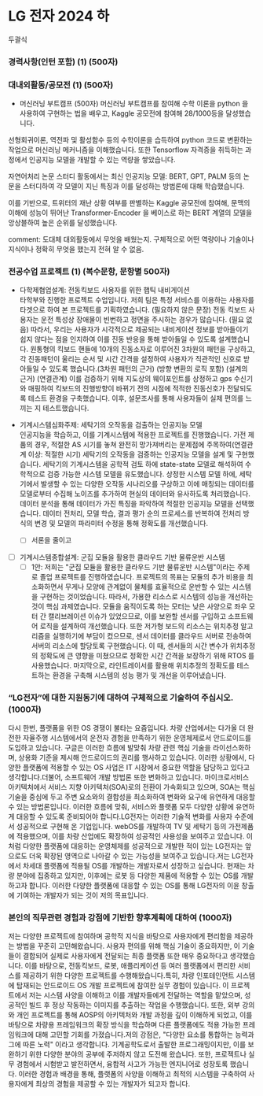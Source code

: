 # LG 전자 2024 하

두괄식

### 경력사항(인턴 포함) (1) (500자)

### 대내외활동/공모전 (1) (500자)

* 머신러닝 부트캠프 (500자)
머신러닝 부트캠프를 참여해 수학 이론을 python 을 사용하여 구현하는 법을 배우고, Kaggle 공모전에 참여해 28/1000등을 달성했습니다.

선형회귀이론, 역전파 및 활성함수 등의 수학이론을 습득하여 python 코드로 변환하는 작업으로 머신러닝 메커니즘을 이해했습니다. 또한 Tensorflow 자격증을 취득하는 과정에서 인공지능 모델을 개발할 수 있는 역량을 쌓았습니다.

자연어처리 논문 스터디 활동에서는 최신 인공지능 모델: BERT, GPT, PALM 등의 논문을 스터디하여 각 모델이 지닌 특징과 이를 달성하는 방법론에 대해 학습했습니다.

이를 기반으로, 트위터의 재난 상황 여부를 판별하는 Kaggle 공모전에 참여해, 문맥의 이해에 성능이 뛰어난 Transformer-Encoder 을 베이스로 하는 BERT 계열의 모델을 앙상블하여 높은 순위를 달성했습니다.


comment: 도대체 대외활동에서 무엇을 배웠는지. 구체적으로 어떤 역량이나 기술이나 지식이나 정확히 무엇을 했는지 전혀 알 수 없음.

### 전공수업 프로젝트 (1) (복수문항, 문항별 500자)

* 다학제협업설계: 전동킥보드 사용자를 위한 햅틱 내비게이션  
타학부와 진행한 프로젝트 수업입니다. 저희 팀은 특정 서비스를 이용하는 사용자를 타겟으로 하여 본 프로젝트를 기획하였습니다. (필요하지 않은 문장) 전동 킥보드 사용자는 운전 특성상 장애물이 빈번하고 정면을 주시하는 경우가 많습니다. (필요 없음) 따라서, 우리는 사용자가 시각적으로 제공되는 내비게이션 정보를 받아들이기 쉽지 않다는 점을 인지하여 이를 진동 반응을 통해 받아들일 수 있도록 설계했습니다. 원통형의 킥보드 핸들에 10개의 진동소자로 이루어진 3차원의 패턴을 구상하고, 각 진동패턴이 울리는 순서 및 시간 간격을 설정하여 사용자가 직관적인 신호로 받아들일 수 있도록 했습니다.(3차원 패턴의 근거) (방향 변환의 로직 포함) (설계의 근거) (연결관계) 이를 검증하기 위해 지도상의 웨이포인트를 상정하고 gps 수신기와 매핑하여 킥보드의 진행방향이 바뀌기 전의 시점에 적적한 진동신호가 전달되도록 테스트 환경을 구축했습니다. 이후, 설문조사를 통해 사용자들이 실제 편의를 느끼는 지 테스트했습니다.

* 기계시스템심화주제: 세탁기의 오작동을 검출하는 인공지능 모델  
인공지능을 학습하고, 이를 기계시스템에 적용한 프로젝트를 진행했습니다. 가전 제품의 경우, 적절한 AS 시기를 놓쳐 완전히 망가져버리는 문제점에 주목하여(연결관계 이상: 적절한 시기) 세탁기의 오작동을 검증하는 인공지능 모델을 설계 및 구현했습니다. 세탁기의 기계시스템을 공학적 검토 하에 state-state 모델로 해석하여 수학적으로 검증 가능한 시스템 모델을 유도했습니다. 상정한 시스템 모델 하에, 세탁기에서 발생할 수 있는 다양한 오작동 시나리오를 구상하고 이에 매칭되는 데이터를 모델로부터 수집해 노이즈를 추가하여 현실의 데이터와 유사하도록 처리했습니다. 데이터 분석을 통해 데이터가 가진 특징을 파악하여 적절한 인공지능 모델을 선택했습니다. 데이터 전처리, 모델 학습, 결과 평가 순의 프로세스를 반복하여 전처리 방식의 변경 및 모델의 파라미터 수정을 통해 정확도를 개선했습니다.
    - [ ] 서론을 줄이고
- [ ] 기계시스템종합설계: 군집 모듈을 활용한 클라우드 기반 물류운반 시스템
    - [ ] 1안: 저희는 "군집 모듈을 활용한 클라우드 기반 물류운반 시스템"이라는 주제로 졸업 프로젝트를 진행하였습니다. 프로젝트의 목표는 모듈의 추가 비용을 최소화하면서 무게나 모양에 관계없이 물체를 효율적으로 운반할 수 있는 시스템을 구현하는 것이었습니다. 따라서, 가용한 리소스로 시스템의 성능을 개선하는 것이 핵심 과제였습니다. 모듈을 움직이도록 하는 모터는 낮은 사양으로 좌우 모터 간 캘리브레이션 이슈가 있었으므로, 이를 보완할 센서를 구입하고 소프트웨어 로직을 설계하여 개선했습니다. 또한 저가형 보드의 리소스는 위치추정 알고리즘을 실행하기에 부담이 컸으므로, 센서 데이터를 클라우드 서버로 전송하여 서버의 리소스에 할당토록 구현했습니다. 이 때, 센서들의 시간 변수가 위치추정의 정확도에 큰 영향을 미쳤으므로 정확한 시간 간격을 보장하기 위해 RTOS 를 사용했습니다. 마지막으로, 라인트레이서를 활용해 위치추정의 정확도를 테스트하는 환경을 구축해 시스템의 성능 평가 및 개선을 이루어냈습니다.

### “LG전자”에 대한 지원동기에 대하여 구체적으로 기술하여 주십시오. (1000자)

다시 한번, 플랫폼을 위한 OS 경쟁이 불타는 요즘입니다. 차량 산업에서는 다가올 더 완전한 자율주행 시스템에서의 운전자 경험을 만족하기 위한 운영체제로서 안드로이드를 도입하고 있습니다. 구글은 이러한 흐름에 발맞춰 차량 관련 핵심 기술을 라이선스화하며, 상용화 기준을 제시해 안드로이드의 권리를 행사하고 있습니다. 이러한 상황에서, 다양한 플랫폼에 적용할 수 있는 OS 사업은 IT 시장에서 중요한 역할을 담당하고 있다고 생각합니다.더불어, 소프트웨어 개발 방법론 또한 변화하고 있습니다. 마이크로서비스 아키텍처에서 서비스 지향 아키텍처(SOA)로의 전환이 가속화되고 있으며, SOA는 핵심 기술을 중심에 두고 주변 요소와의 결합성을 최소화하여 변화와 요구에 유연하게 대응할 수 있는 방법론입니다. 이러한 흐름에 맞춰, 서비스와 플랫폼 모두 다양한 상황에 유연하게 대응할 수 있도록 준비되어야 합니다.LG전자는 이러한 기술적 변화를 사용자 수준에서 성공적으로 구현해 온 기업입니다. webOS를 개발하여 TV 및 세탁기 등의 가전제품에 적용했으며, 이를 차량 산업에도 확장하여 성공적인 사용성을 보여주고 있습니다. 이처럼 다양한 플랫폼에 대응하는 운영체제를 성공적으로 개발한 적이 있는 LG전자는 앞으로도 더욱 확장된 영역으로 나아갈 수 있는 가능성을 보여주고 있습니다.저는 LG전자에서 차세대 플랫폼에 적용될 OS를 개발하는 개발자로서 성장하고 싶습니다. 현재는 차량 분야에 집중하고 있지만, 이후에는 로봇 등 다양한 제품에 적용할 수 있는 OS를 개발하고자 합니다. 이러한 다양한 플랫폼에 대응할 수 있는 OS를 통해 LG전자의 이윤 창출에 기여하는 개발자가 되는 것이 저의 목표입니다.


### 본인의 직무관련 경험과 강점에 기반한 향후계획에 대하여 (1000자)

저는 다양한 프로젝트에 참여하며 공학적 지식을 바탕으로 사용자에게 편리함을 제공하는 방법을 꾸준히 고민해왔습니다. 사용자 편의를 위해 핵심 기술이 중요하지만, 이 기술들이 결합되어 실제로 사용자에게 전달되는 최종 플랫폼 또한 매우 중요하다고 생각했습니다. 이를 바탕으로, 전동킥보드, 로봇, 애플리케이션 등 여러 플랫폼에서 편리한 서비스를 제공하기 위한 다양한 프로젝트를 수행해왔습니다.특히, 차량 인포테인먼트 시스템에 탑재되는 안드로이드 OS 개발 프로젝트에 참여한 실무 경험이 있습니다. 이 프로젝트에서 저는 시스템 사양을 이해하고 이를 개발자들에게 전달하는 역할을 맡았으며, 성공적인 빌드 후 정상 작동하는 이미지를 추출하는 작업을 수행했습니다. 또한, 외부 강의와 개인 프로젝트를 통해 AOSP의 아키텍처와 개발 과정을 깊이 이해하게 되었고, 이를 바탕으로 차량용 프레임워크의 확장 방식을 학습하며 다른 플랫폼에도 적용 가능한 프레임워크에 대해 고민할 기회를 가졌습니다.저의 강점은, "다양한 요소를 통합하는 능력과 그에 따른 노력" 이라고 생각합니다. 기계공학도로서 출발한 프로그래밍이지만, 이를 보완하기 위한 다양한 분야의 공부에 주저하지 않고 도전해 왔습니다. 또한, 프로젝트나 실무 경험에서 시험받고 발전하면서, 융합적 사고가 가능한 엔지니어로 성장토록 했습니다. 이러한 경험과 배경을 통해, 플랫폼의 사양을 이해하고 최적의 시스템을 구축하여 사용자에게 최상의 경험을 제공할 수 있는 개발자가 되고자 합니다.


